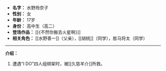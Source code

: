 
- **名字：** 水野玲奈子
- **性别：** 女
- **年龄：** 17岁
- **身份：** 高中生（高二）
- **登场作品：** [[《不然你搬去火星啊》]]
- **相关角色：** [[水野善一]]（父亲），[[胡桃]]（同学），胜马将太（同学）

---

**介绍：** 

1. 遭遇“I DO”四人组绑架时，被[[久慈羊介]]所救。
